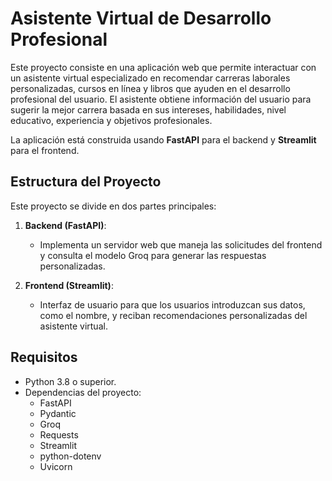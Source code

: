 # Asistente Virtual de Desarrollo Profesional

Este proyecto consiste en una aplicación web que permite interactuar con un asistente virtual especializado en recomendar carreras laborales personalizadas, cursos en línea y libros que ayuden en el desarrollo profesional del usuario. El asistente obtiene información del usuario para sugerir la mejor carrera basada en sus intereses, habilidades, nivel educativo, experiencia y objetivos profesionales.

La aplicación está construida usando **FastAPI** para el backend y **Streamlit** para el frontend.

## Estructura del Proyecto

Este proyecto se divide en dos partes principales:

1. **Backend (FastAPI)**: 
   - Implementa un servidor web que maneja las solicitudes del frontend y consulta el modelo Groq para generar las respuestas personalizadas.
   
2. **Frontend (Streamlit)**:
   - Interfaz de usuario para que los usuarios introduzcan sus datos, como el nombre, y reciban recomendaciones personalizadas del asistente virtual.

## Requisitos

- Python 3.8 o superior.
- Dependencias del proyecto:
  - FastAPI
  - Pydantic
  - Groq
  - Requests
  - Streamlit
  - python-dotenv
  - Uvicorn
